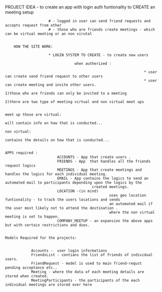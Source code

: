 PROJECT IDEA - to create an app with login auth funtionality to CREATE an meeting setup

 						# - logged in user can send friend requests and accepts request from other
						# - those who are friends create meetings - which can be virtual meeting or an non virutal
						
		
		HOW THE SITE WORK:
		
						* LOGIN SYSTEM TO CREATE - to create new users
						    	
									when autherized :
									
																	* user can create send friend request to other users
																	* user can create meeting and invite other users.
																						1)those who are friends can only be invited to a meeting
																						2)there are two type of meeting virtual and non virtual meet ups
																							
																									meet up those are virtual:
																													will contain info on how that is conducted...
																									non virtual:
																															contains the details on how that is conducted...
	
	
	APPS required :
							ACCOUNTS - App that create users .
							FRIENDS - App  that handles all the friends request logics
							MEETINGS - App that create meetings and handles the logics for each individual meeting.
							EMAIL - App contains the logics to send an automated mail to participants depending upon the logics by the 
											created meetings.
							LOCATION -(in mind)
													uses geo location funtionality - to track the users locations and sends 
													an automated mail if the user most likely not to attend the destination .
													where the non virtual meeting is set to happen.
							COMPANY_MEETUP - an expansion the above apps but with certain restrictions and dues.
													
																	
	Models Required for the projects:
				
				
				Accounts -  user login informations
				FriendsList - contians the list of friends of individual users.
				FriendRequest - model is used to main friend-requst pending acceptance etc..
				Meeting - where the data of each meeting details are stored when created.
				MeetingParticipants - the participants of the each individual meetings are stored over here
																													
													
